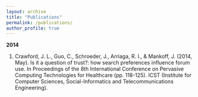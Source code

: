 ```yaml
---
layout: archive
title: "Publications"
permalink: /publications/
author_profile: true
---
```


**2014**
1. Crawford, J. L., Guo, C., Schroeder, J., Arriaga, R. I., & Mankoff, J. (2014, May). Is it a question of trust?: how search preferences influence forum use. In Proceedings of the 8th International Conference on Pervasive Computing Technologies for Healthcare (pp. 118-125). ICST (Institute for Computer Sciences, Social-Informatics and Telecommunications Engineering).
